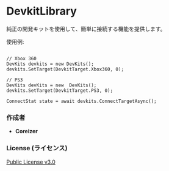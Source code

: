 # DevkitLibrary
純正の開発キットを使用して、簡単に接続する機能を提供します。

使用例:
```

// Xbox 360
DevKits devkits = new DevKits();
devkits.SetTarget(DevkitTarget.Xbox360, 0);

// PS3
DevKits devKits = new  DevKits();
devkits.SetTarget(DevkitTarget.PS3, 0);

ConnectStat state = await devkits.ConnectTargetAsync();
```

### 作成者
* **Coreizer**

### License (ライセンス)
[Public License v3.0](LICENSE)
